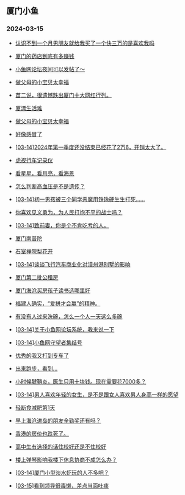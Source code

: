 ## 厦门小鱼 
### 2024-03-15

+ [认识不到一个月男朋友就给我买了一个快三万的是喜欢我吗](http://bbs.xmfish.com/read-htm-tid-18160327.html)

+ [厦门的药店到底有多赚钱](http://bbs.xmfish.com/read-htm-tid-18160262.html)

+ [小鱼网论坛夜间可以发帖了～](http://bbs.xmfish.com/read-htm-tid-18160179.html)

+ [做父母的小宝贝太幸福](http://bbs.xmfish.com/read-htm-tid-18160192.html)

+ [苗二说，很遗憾跌出厦门十大网红行列。](http://bbs.xmfish.com/read-htm-tid-18160373.html)

+ [厦漂生活难](http://bbs.xmfish.com/read-htm-tid-18160214.html)

+ [做父母的小宝贝太幸福](http://bbs.xmfish.com/read-htm-tid-18160193.html)

+ [好像感冒了](http://bbs.xmfish.com/read-htm-tid-18160195.html)

+ [[03-14]2024年第一季度还没结束已经花了2万6，开销太大了。](http://bbs.xmfish.com/read-htm-tid-18160217.html)

+ [虎视行车记录仪](http://bbs.xmfish.com/read-htm-tid-18160374.html)

+ [看星星，看月亮，看海景](http://bbs.xmfish.com/read-htm-tid-18160220.html)

+ [怎么判断高血压是不是遗传？](http://bbs.xmfish.com/read-htm-tid-18160369.html)

+ [[03-14]初一男孩被三个同学恶魔用铁锹硬生生打死……](http://bbs.xmfish.com/read-htm-tid-18160455.html)

+ [你喜欢见义勇为，为人民打抱不平的战士吗？](http://bbs.xmfish.com/read-htm-tid-18160221.html)

+ [[03-14]致前妻，你是个不肯吃亏的人，](http://bbs.xmfish.com/read-htm-tid-18160504.html)

+ [厦门南普陀](http://bbs.xmfish.com/read-htm-tid-18160368.html)

+ [石室禅院梨花开](http://bbs.xmfish.com/read-htm-tid-18160365.html)

+ [[03-14]谈谈飞行汽车商业化对漳州港别墅的影响](http://bbs.xmfish.com/read-htm-tid-18160506.html)

+ [厦门第二批公租房](http://bbs.xmfish.com/read-htm-tid-18160372.html)

+ [厦门海沧买房孩子读书选哪里好](http://bbs.xmfish.com/read-htm-tid-18160497.html)

+ [福建人确实，“爱拼才会赢”的精神。](http://bbs.xmfish.com/read-htm-tid-18160492.html)

+ [有没有人过来洗碗，怎么一个人一天这么多碗](http://bbs.xmfish.com/read-htm-tid-18160571.html)

+ [[03-14]关于小鱼网论坛系统，我来说一下](http://bbs.xmfish.com/read-htm-tid-18160646.html)

+ [[03-14]小鱼网守望者集结号](http://bbs.xmfish.com/read-htm-tid-18160633.html)

+ [优秀的我又打到专车了](http://bbs.xmfish.com/read-htm-tid-18160560.html)

+ [出来跑步，看到…](http://bbs.xmfish.com/read-htm-tid-18160621.html)

+ [小时候腱鞘炎，医生只用十块钱。现在需要花7000多？](http://bbs.xmfish.com/read-htm-tid-18160659.html)

+ [[03-14]男人喜欢年轻的女生，是不是跟女人喜欢男人身高一样的愿望](http://bbs.xmfish.com/read-htm-tid-18160616.html)

+ [轻断食减肥第1天](http://bbs.xmfish.com/read-htm-tid-18160573.html)

+ [早上海沧进岛的朋友全勤奖还有吗？](http://bbs.xmfish.com/read-htm-tid-18160756.html)

+ [香港的房价也跌死了。](http://bbs.xmfish.com/read-htm-tid-18160764.html)

+ [高中生有选择的话住校好还是不住校好](http://bbs.xmfish.com/read-htm-tid-18160692.html)

+ [楼上弹琴影响我楼下休息协商不成怎么办？](http://bbs.xmfish.com/read-htm-tid-18160683.html)

+ [[03-14]厦门小型淡水虾玩的人不多吧？](http://bbs.xmfish.com/read-htm-tid-18160627.html)

+ [[03-15]看到领导很毒懒，差点当面吐痰](http://bbs.xmfish.com/read-htm-tid-18160708.html)

